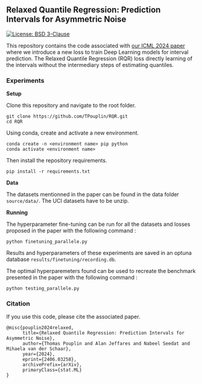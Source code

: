 ## Relaxed Quantile Regression: Prediction Intervals for Asymmetric Noise

[![License: BSD 3-Clause](https://img.shields.io/badge/License-BSD-blue.svg)](https://github.com/alanjeffares/TANGOS/blob/main/LICENSE)


This repository contains the code associated with [our ICML 2024 paper](https://openreview.net/attachment?id=L8nSGvoyvb&name=pdf) where we introduce a new loss to train Deep Learning models for interval prediction. The Relaxed Quantile Regression (RQR) loss directly learning of the intervals without the intermediary steps of estimating quantiles.

### Experiments
**Setup**

Clone this repository and navigate to the root folder.
```
git clone https://github.com/TPouplin/RQR.git
cd RQR
```
Using conda, create and activate a new environment. 
```
conda create -n <environment name> pip python
conda activate <environment name>
```
Then install the repository requirements.
```
pip install -r requirements.txt
```

**Data**

The datasets mentionned in the paper can be found in the data folder `source/data/`.
The UCI datasets have to be unzip.

**Running**

The hyperparameter fine-tuning can be run for all the datasets and losses proposed in the paper with the following command : 

```python finetuning_parallele.py```

Results and hyperparameters of these experiments are saved in an optuna database `results/finetuning/recording.db`.

The optimal hyperparemeters found can be used to recreate the benchmark presented in the paper with the following command : 

```python testing_parallele.py```

### Citation
If you use this code, please cite the associated paper.
```
@misc{pouplin2024relaxed,
      title={Relaxed Quantile Regression: Prediction Intervals for Asymmetric Noise}, 
      author={Thomas Pouplin and Alan Jeffares and Nabeel Seedat and Mihaela van der Schaar},
      year={2024},
      eprint={2406.03258},
      archivePrefix={arXiv},
      primaryClass={stat.ML}
}
```
